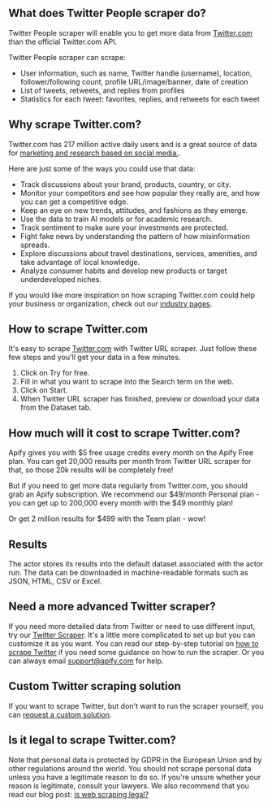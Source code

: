 ## What does Twitter People scraper do?

Twitter People scraper will enable you to get more data from [Twitter.com](https://twitter.com/home) than the official Twitter.com API.

Twitter People scraper can scrape:

- User information, such as name, Twitter handle (username), location, follower/following count, profile URL/image/banner, date of creation
- List of tweets, retweets, and replies from profiles
- Statistics for each tweet: favorites, replies, and retweets for each tweet

## Why scrape Twitter.com?

Twitter.com has 217 million active daily users and is a great source of data for [marketing and research based on social media.](https://apify.com/industries/marketing-and-media).

Here are just some of the ways you could use that data:

- Track discussions about your brand, products, country, or city.
- Monitor your competitors and see how popular they really are, and how you can get a competitive edge.
- Keep an eye on new trends, attitudes, and fashions as they emerge.
- Use the data to train AI models or for academic research.
- Track sentiment to make sure your investments are protected.
- Fight fake news by understanding the pattern of how misinformation spreads.
- Explore discussions about travel destinations, services, amenities, and take advantage of local knowledge.
- Analyze consumer habits and develop new products or target underdeveloped niches.

If you would like more inspiration on how scraping Twitter.com could help your business or organization, check out our [industry pages](https://apify.com/industries).

## How to scrape Twitter.com

It's easy to scrape [Twitter.com](https://twitter.com/home) with Twitter URL scraper. Just follow these few steps and you'll get your data in a few minutes.

1. Click on Try for free.
2. Fill in what you want to scrape into the Search term on the web.
3. Click on Start.
4. When Twitter URL scraper has finished, preview or download your data from the Dataset tab.

## How much will it cost to scrape Twitter.com?

Apify gives you with \$5 free usage credits every month on the Apify Free plan. You can get 20,000 results per month from Twitter URL scraper for that, so those 20k results will be completely free!

But if you need to get more data regularly from Twitter.com, you should grab an Apify subscription. We recommend our $49/month Personal plan - you can get up to 200,000 every month with the $49 monthly plan!

Or get 2 million results for \$499 with the Team plan - wow!

## Results

The actor stores its results into the default dataset associated with the actor run. The data can be downloaded in machine-readable formats such as JSON, HTML, CSV or Excel.

## Need a more advanced Twitter scraper?

If you need more detailed data from Twitter or need to use different input, try our [Twitter Scraper](https://apify.com/vdrmota/twitter-scraper). It's a little more complicated to set up but you can customize it as you want.
You can read our step-by-step tutorial on [how to scrape Twitter](https://blog.apify.com/how-to-scrape-tweets-and-more-on-twitter-59330e6fb522/) if you need some guidance on how to run the scraper. Or you can always email support@apify.com for help.

## Custom Twitter scraping solution

If you want to scrape Twitter, but don't want to run the scraper yourself, you can [request a custom solution](https://apify.com/custom-solutions).

## Is it legal to scrape Twitter.com?

Note that personal data is protected by GDPR in the European Union and by other regulations around the world. You should not scrape personal data unless you have a legitimate reason to do so. If you're unsure whether your reason is legitimate, consult your lawyers. We also recommend that you read our blog post: [is web scraping legal?](https://blog.apify.com/is-web-scraping-legal/)
